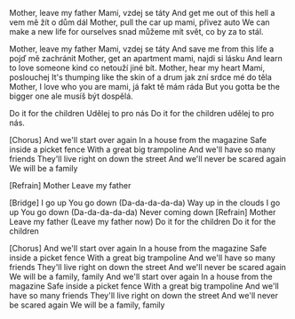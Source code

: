 Mother, leave my father
Mami, vzdej se táty
And get me out of this hell
a vem mě žít o dům dál
Mother, pull the car up
mami, přivez auto
We can make a new life for ourselves
snad můžeme mít svět, co by za to stál.

Mother, leave my father
Mami, vzdej se táty
And save me from this life
a pojď mě zachránit
Mother, get an apartment
mami, najdi si lásku
And learn to love someone kind
co netouží jiné bít. 
Mother, hear my heart
Mami, poslouchej
It's thumping like the skin of a drum
jak zní srdce mé do těla
Mother, I love who you are
mami, já fakt tě mám ráda
But you gotta be the bigger one
ale musíš být dospělá.

Do it for the children
Udělej to pro nás
Do it for the children
udělej to pro nás.

[Chorus]
And we'll start over again
In a house from the magazine
Safe inside a picket fence
With a great big trampoline
And we'll have so many friends
They'll live right on down the street
And we'll never be scared again
We will be a family

[Refrain]
Mother
Leave my father

[Bridge]
I go up
You go down (Da-da-da-da-da)
Way up in the clouds
I go up
You go down (Da-da-da-da-da)
Never coming down
[Refrain]
Mother
Leave my father
(Leave my father now)
Do it for the children
Do it for the children

[Chorus]
And we'll start over again
In a house from the magazine
Safe inside a picket fence
With a great big trampoline
And we'll have so many friends
They'll live right on down the street
And we'll never be scared again
We will be a family, family
And we'll start over again
In a house from the magazine
Safe inside a picket fence
With a great big trampoline
And we'll have so many friends
They'll live right on down the street
And we'll never be scared again
We will be a family, family
